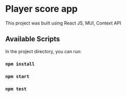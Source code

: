 # Player score app

This project was built using React JS, MUI, Context API

## Available Scripts

In the project directory, you can run:

### `npm install`

### `npm start`

### `npm test`



